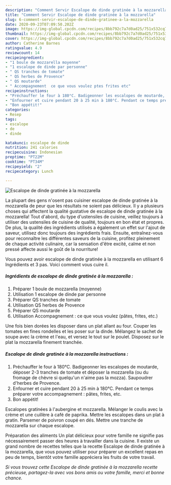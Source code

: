 ```yaml
---
description: "Comment Servir Escalope de dinde gratinée à la mozzarella"
title: "Comment Servir Escalope de dinde gratinée à la mozzarella"
slug: 6-comment-servir-escalope-de-dinde-gratinee-a-la-mozzarella
date: 2020-09-23T07:09:50.202Z
image: https://img-global.cpcdn.com/recipes/8bb792c7a7d0ad25/751x532cq70/escalope-de-dinde-gratinee-a-la-mozzarella-photo-principale-de-la-recette.jpg
thumbnail: https://img-global.cpcdn.com/recipes/8bb792c7a7d0ad25/751x532cq70/escalope-de-dinde-gratinee-a-la-mozzarella-photo-principale-de-la-recette.jpg
cover: https://img-global.cpcdn.com/recipes/8bb792c7a7d0ad25/751x532cq70/escalope-de-dinde-gratinee-a-la-mozzarella-photo-principale-de-la-recette.jpg
author: Catherine Barnes
ratingvalue: 4.9
reviewcount: 14
recipeingredient:
- "1 boule de mozzarella moyenne"
- "1 escalope de dinde par personne"
- " QS tranches de tomate"
- " QS herbes de Provence"
- " QS moutarde"
- " Accompagnement  ce que vous voulez ptes frites etc"
recipeinstructions:
- "Préchauffer le four à 180°C. Badigeonner les escalopes de moutarde, déposer 2-3 tranches de tomate et déposer la mozzarella (ou du fromage de chèvre si quelqu&#39;un n&#39;aime pas la mozza). Saupoudrer d&#39;herbes de Provence."
- "Enfourner et cuire pendant 20 à 25 min à 180°C. Pendant ce temps préparer votre accompagnement : pâtes, frites, etc."
- "Bon appétit!"
categories:
- Resep
tags:
- escalope
- de
- dinde

katakunci: escalope de dinde 
nutrition: 241 calories
recipecuisine: Indonesian
preptime: "PT22M"
cooktime: "PT34M"
recipeyield: "2"
recipecategory: Lunch

---
```



![Escalope de dinde gratinée à la mozzarella](https://img-global.cpcdn.com/recipes/8bb792c7a7d0ad25/751x532cq70/escalope-de-dinde-gratinee-a-la-mozzarella-photo-principale-de-la-recette.jpg)

La plupart des gens n'osent pas cuisiner escalope de dinde gratinée à la mozzarella de peur que les résultats ne soient pas délicieux. Il y a plusieurs choses qui affectent la qualité gustative de escalope de dinde gratinée à la mozzarella! Tout d'abord, du type d'ustensiles de cuisine, veillez toujours à utiliser des ustensiles de cuisine de qualité, toujours en bon état et propres. De plus, la qualité des ingrédients utilisés a également un effet sur l'ajout de saveur, utilisez donc toujours des ingrédients frais. Ensuite, entraînez-vous pour reconnaître les différentes saveurs de la cuisine, profitez pleinement de chaque activité culinaire, car la sensation d'être excité, calme et non pressé affecte aussi le goût de la nourriture!

<!--inarticleads1-->

Vous pouvez avoir escalope de dinde gratinée à la mozzarella en utilisant 6 Ingrédients et 3 pas. Voici comment vous cuire il.

##### Ingrédients de escalope de dinde gratinée à la mozzarella :

1. Préparer 1 boule de mozzarella (moyenne)
1. Utilisation 1 escalope de dinde par personne
1. Préparer  QS tranches de tomate
1. Utilisation  QS herbes de Provence
1. Préparer  QS moutarde
1. Utilisation  Accompagnement : ce que vous voulez (pâtes, frites, etc.)


Une fois bien dorées les disposer dans un plat allant au four. Couper les tomates en fines rondelles et les poser sur la dinde. Mélangez le sachet de soupe avec la crème et l&#39;eau, et versez le tout sur le poulet. Disposez sur le plat la mozzarella finement tranchée. 

<!--inarticleads2-->

##### Escalope de dinde gratinée à la mozzarella instructions :

1. Préchauffer le four à 180°C. Badigeonner les escalopes de moutarde, déposer 2-3 tranches de tomate et déposer la mozzarella (ou du fromage de chèvre si quelqu&#39;un n&#39;aime pas la mozza). Saupoudrer d&#39;herbes de Provence.
1. Enfourner et cuire pendant 20 à 25 min à 180°C. Pendant ce temps préparer votre accompagnement : pâtes, frites, etc.
1. Bon appétit!


Escalopes gratinées à l&#39;aubergine et mozzarella. Mélanger le coulis avec la crème et une cuillère à café de paprika. Mettre les escalopes dans un plat à gratin. Parsemer de poivron coupé en dés. Mettre une tranche de mozzarella sur chaque escalope. 

<!--inarticleads1-->

<p>
Préparation des aliments Un plat délicieux pour votre famille ne signifie pas nécessairement passer des heures à travailler dans la cuisine. Il existe un grand nombre de recettes telles que la recette Escalope de dinde gratinée à la mozzarella, que vous pouvez utiliser pour préparer un excellent repas en peu de temps, bientôt votre famille appréciera les fruits de votre travail.
</p>

<p>
<i>Si vous trouvez cette Escalope de dinde gratinée à la mozzarella recette précieuse, partagez-la avec vos bons amis ou votre famille, merci et bonne chance.</i>
</p>
